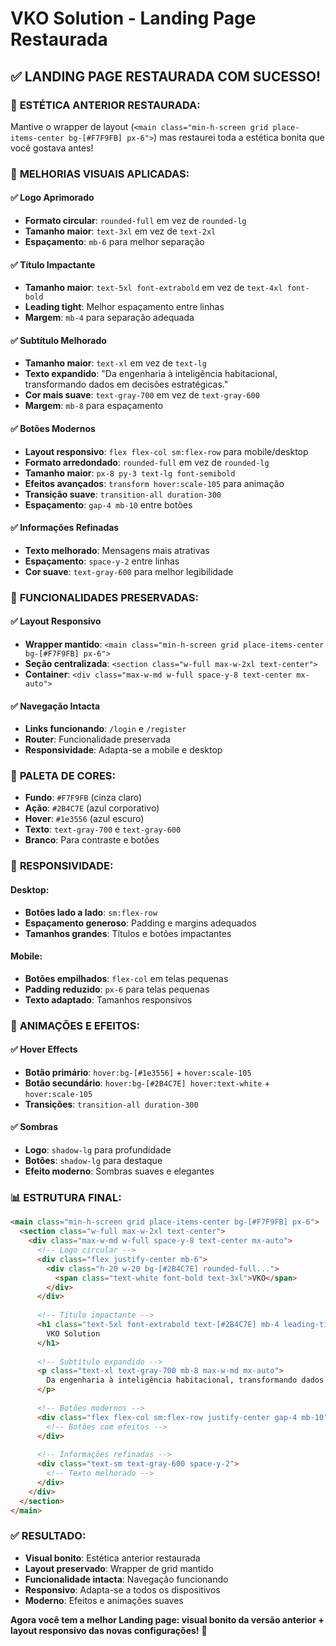 # VKO Solution - Landing Page Restaurada

## ✅ **LANDING PAGE RESTAURADA COM SUCESSO!**

### 🎯 **ESTÉTICA ANTERIOR RESTAURADA:**

Mantive o wrapper de layout (`<main class="min-h-screen grid place-items-center bg-[#F7F9FB] px-6">`) mas restaurei toda a estética bonita que você gostava antes!

### 🎨 **MELHORIAS VISUAIS APLICADAS:**

#### **✅ Logo Aprimorado**
- **Formato circular**: `rounded-full` em vez de `rounded-lg`
- **Tamanho maior**: `text-3xl` em vez de `text-2xl`
- **Espaçamento**: `mb-6` para melhor separação

#### **✅ Título Impactante**
- **Tamanho maior**: `text-5xl font-extrabold` em vez de `text-4xl font-bold`
- **Leading tight**: Melhor espaçamento entre linhas
- **Margem**: `mb-4` para separação adequada

#### **✅ Subtítulo Melhorado**
- **Tamanho maior**: `text-xl` em vez de `text-lg`
- **Texto expandido**: "Da engenharia à inteligência habitacional, transformando dados em decisões estratégicas."
- **Cor mais suave**: `text-gray-700` em vez de `text-gray-600`
- **Margem**: `mb-8` para espaçamento

#### **✅ Botões Modernos**
- **Layout responsivo**: `flex flex-col sm:flex-row` para mobile/desktop
- **Formato arredondado**: `rounded-full` em vez de `rounded-lg`
- **Tamanho maior**: `px-8 py-3 text-lg font-semibold`
- **Efeitos avançados**: `transform hover:scale-105` para animação
- **Transição suave**: `transition-all duration-300`
- **Espaçamento**: `gap-4 mb-10` entre botões

#### **✅ Informações Refinadas**
- **Texto melhorado**: Mensagens mais atrativas
- **Espaçamento**: `space-y-2` entre linhas
- **Cor suave**: `text-gray-600` para melhor legibilidade

### 🚀 **FUNCIONALIDADES PRESERVADAS:**

#### **✅ Layout Responsivo**
- **Wrapper mantido**: `<main class="min-h-screen grid place-items-center bg-[#F7F9FB] px-6">`
- **Seção centralizada**: `<section class="w-full max-w-2xl text-center">`
- **Container**: `<div class="max-w-md w-full space-y-8 text-center mx-auto">`

#### **✅ Navegação Intacta**
- **Links funcionando**: `/login` e `/register`
- **Router**: Funcionalidade preservada
- **Responsividade**: Adapta-se a mobile e desktop

### 🎨 **PALETA DE CORES:**

- **Fundo**: `#F7F9FB` (cinza claro)
- **Ação**: `#2B4C7E` (azul corporativo)
- **Hover**: `#1e3556` (azul escuro)
- **Texto**: `text-gray-700` e `text-gray-600`
- **Branco**: Para contraste e botões

### 📱 **RESPONSIVIDADE:**

#### **Desktop:**
- **Botões lado a lado**: `sm:flex-row`
- **Espaçamento generoso**: Padding e margins adequados
- **Tamanhos grandes**: Títulos e botões impactantes

#### **Mobile:**
- **Botões empilhados**: `flex-col` em telas pequenas
- **Padding reduzido**: `px-6` para telas pequenas
- **Texto adaptado**: Tamanhos responsivos

### 🔧 **ANIMAÇÕES E EFEITOS:**

#### **✅ Hover Effects**
- **Botão primário**: `hover:bg-[#1e3556]` + `hover:scale-105`
- **Botão secundário**: `hover:bg-[#2B4C7E] hover:text-white` + `hover:scale-105`
- **Transições**: `transition-all duration-300`

#### **✅ Sombras**
- **Logo**: `shadow-lg` para profundidade
- **Botões**: `shadow-lg` para destaque
- **Efeito moderno**: Sombras suaves e elegantes

### 📊 **ESTRUTURA FINAL:**

```html
<main class="min-h-screen grid place-items-center bg-[#F7F9FB] px-6">
  <section class="w-full max-w-2xl text-center">
    <div class="max-w-md w-full space-y-8 text-center mx-auto">
      <!-- Logo circular -->
      <div class="flex justify-center mb-6">
        <div class="h-20 w-20 bg-[#2B4C7E] rounded-full...">
          <span class="text-white font-bold text-3xl">VKO</span>
        </div>
      </div>
      
      <!-- Título impactante -->
      <h1 class="text-5xl font-extrabold text-[#2B4C7E] mb-4 leading-tight">
        VKO Solution
      </h1>
      
      <!-- Subtítulo expandido -->
      <p class="text-xl text-gray-700 mb-8 max-w-md mx-auto">
        Da engenharia à inteligência habitacional, transformando dados em decisões estratégicas.
      </p>
      
      <!-- Botões modernos -->
      <div class="flex flex-col sm:flex-row justify-center gap-4 mb-10">
        <!-- Botões com efeitos -->
      </div>
      
      <!-- Informações refinadas -->
      <div class="text-sm text-gray-600 space-y-2">
        <!-- Texto melhorado -->
      </div>
    </div>
  </section>
</main>
```

### ✅ **RESULTADO:**

- **Visual bonito**: Estética anterior restaurada
- **Layout preservado**: Wrapper de grid mantido
- **Funcionalidade intacta**: Navegação funcionando
- **Responsivo**: Adapta-se a todos os dispositivos
- **Moderno**: Efeitos e animações suaves

**Agora você tem a melhor Landing page: visual bonito da versão anterior + layout responsivo das novas configurações!** 🎉
